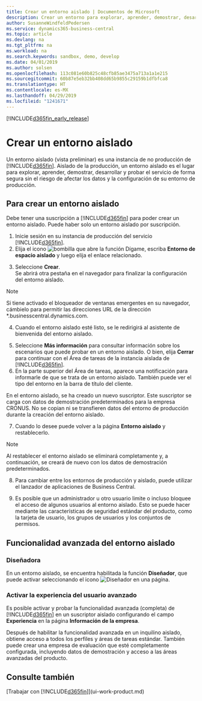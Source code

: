 ```yaml
---
title: Crear un entorno aislado | Documentos de Microsoft
description: Crear un entorno para explorar, aprender, demostrar, desarrollar y probar.
author: SusanneWindfeldPedersen
ms.service: dynamics365-business-central
ms.topic: article
ms.devlang: na
ms.tgt_pltfrm: na
ms.workload: na
ms.search.keywords: sandbox, demo, develop
ms.date: 04/01/2019
ms.author: solsen
ms.openlocfilehash: 113c081e60b825c48cfb85ae3475a713a1a1e215
ms.sourcegitcommit: 60b87e5eb32bb408dd65b9855c29159b1dfbfca8
ms.translationtype: HT
ms.contentlocale: es-MX
ms.lasthandoff: 04/29/2019
ms.locfileid: "1241671"
---
```

[!INCLUDE[d365fin_early_release](includes/d365fin_early_release.md.md)]

# <a name="creating-a-sandbox-environment"></a>Crear un entorno aislado
Un entorno aislado (vista preliminar) es una instancia de no producción de [!INCLUDE[d365fin](includes/d365fin_md.md)]. Aislado de la producción, un entorno aislado es el lugar para explorar, aprender, demostrar, desarrollar y probar el servicio de forma segura sin el riesgo de afectar los datos y la configuración de su entorno de producción.

## <a name="to-create-a-sandbox-environment"></a>Para crear un entorno aislado
Debe tener una suscripción a [!INCLUDE[d365fin](includes/d365fin_md.md)] para poder crear un entorno aislado. Puede haber solo un entorno aislado por suscripción.

1. Inicie sesión en su instancia de producción del servicio [!INCLUDE[d365fin](includes/d365fin_md.md)].
2. Elija el icono ![bombilla que abre la función Dígame](media/ui-search/search_small.png "Dígame que desea hacer"), escriba **Entorno de espacio aislado** y luego elija el enlace relacionado.
<!-- ![Sandbox Environment Setup](./media/across-sandbox/sandbox-environment-setup.png) -->
3. Seleccione **Crear**.  
  Se abrirá otra pestaña en el navegador para finalizar la configuración del entorno aislado.
> [!NOTE]  
>  Si tiene activado el bloqueador de ventanas emergentes en su navegador, cámbielo para permitir las direcciones URL de la dirección *.businesscentral.dynamics.com.   

4. Cuando el entorno aislado esté listo, se le redirigirá al asistente de bienvenida del entorno aislado.
<!-- ![Sandbox Welcome Wizard](./media/across-sandbox/sandbox-wizard.png) -->

5. Seleccione **Más información** para consultar información sobre los escenarios que puede probar en un entorno aislado. O bien, elija **Cerrar** para continuar con el Área de tareas de la instancia aislada de [!INCLUDE[d365fin](includes/d365fin_md.md)].
6. En la parte superior del Área de tareas, aparece una notificación para informarle de que se trata de un entorno aislado. También puede ver el tipo del entorno en la barra de título del cliente.
<!-- ![Sandbox RoleCenter Notification](./media/across-sandbox/sandbox-rolecenter-notification.png) --> En el entorno aislado, se ha creado un nuevo suscriptor. Este suscriptor se carga con datos de demostración predeterminados para la empresa CRONUS. No se copian ni se transfieren datos del entorno de producción durante la creación del entorno aislado.

7. Cuando lo desee puede volver a la página **Entorno aislado** y restablecerlo.
> [!NOTE]  
>  Al restablecer el entorno aislado se eliminará completamente y, a continuación, se creará de nuevo con los datos de demostración predeterminados.  

8. Para cambiar entre los entornos de producción y aislado, puede utilizar el lanzador de aplicaciones de Business Central.
<!-- ![Sandbox Dynamics365 Menu](./media/across-sandbox/sandbox-dynamics365-menu.png) -->

9. Es posible que un administrador u otro usuario limite o incluso bloquee el acceso de algunos usuarios al entorno aislado. Esto se puede hacer mediante las características de seguridad estándar del producto, como la tarjeta de usuario, los grupos de usuarios y los conjuntos de permisos.

<!-- ![Sandbox Permission Sets](./media/across-sandbox/sandbox-permission-sets.png) -->

## <a name="advanced-functionality-in-the-sandbox-environment"></a>Funcionalidad avanzada del entorno aislado
### <a name="designer"></a>Diseñadora
En un entorno aislado, se encuentra habilitada la función **Diseñador**, que puede activar seleccionando el icono ![Diseñador](./media/across-sandbox/sandbox-inclient-design-icon.png) en una página.

<!-- ![In-client Designer](./media/across-sandbox/sandbox-inclient-designer.png) -->

### <a name="enable-the-advanced-user-experience"></a>Activar la experiencia del usuario avanzado
Es posible activar y probar la funcionalidad avanzada (completa) de [!INCLUDE[d365fin](includes/d365fin_md.md)] en un suscriptor aislado configurando el campo **Experiencia** en la página **Información de la empresa**.

<!-- ![Sandbox Environment Advanced](./media/across-sandbox/sandbox-advanced.png) -->

<!-- ![Sandbox Production](./media/across-sandbox/sandbox-production.png) -->

Después de habilitar la funcionalidad avanzada en un inquilino aislado, obtiene acceso a todos los perfiles y áreas de tareas estándar. También puede crear una empresa de evaluación que esté completamente configurada, incluyendo datos de demostración y acceso a las áreas avanzadas del producto.

<!-- ![Sandbox New Company](./media/across-sandbox/sandbox-newcompany.png) -->


## <a name="see-also"></a>Consulte también
[Trabajar con [!INCLUDE[d365fin](includes/d365fin_md.md)]](ui-work-product.md)  
